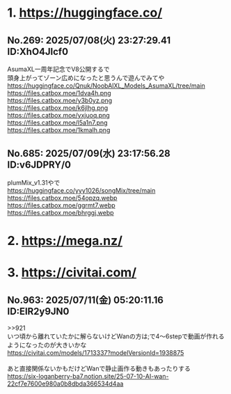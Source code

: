 # 1. https://huggingface.co/
## No.269:	2025/07/08(火) 23:27:29.41 ID:XhO4Jlcf0
 AsumaXL一周年記念でV8公開するで <br> 頭身上がってゾーン広めになったと思うんで遊んでみてや <br> <a href='https://huggingface.co/Qnuk/NoobAIXL_Models_AsumaXL/tree/main'>https://huggingface.co/Qnuk/NoobAIXL_Models_AsumaXL/tree/main</a> <br> <a href='https://files.catbox.moe/1dva4h.png'>https://files.catbox.moe/1dva4h.png</a> <br> <a href='https://files.catbox.moe/y3b0yz.png'>https://files.catbox.moe/y3b0yz.png</a> <br> <a href='https://files.catbox.moe/k6jlhg.png'>https://files.catbox.moe/k6jlhg.png</a> <br> <a href='https://files.catbox.moe/yxjuoq.png'>https://files.catbox.moe/yxjuoq.png</a> <br> <a href='https://files.catbox.moe/l5a1n7.png'>https://files.catbox.moe/l5a1n7.png</a> <br> <a href='https://files.catbox.moe/1kmalh.png'>https://files.catbox.moe/1kmalh.png</a> 
<br>

## No.685:	2025/07/09(水) 23:17:56.28 ID:v6JDPRY/0
 plumMix_v1.31やで <br> <a href='https://huggingface.co/yyy1026/songMix/tree/main'>https://huggingface.co/yyy1026/songMix/tree/main</a>  <br> <a href='https://files.catbox.moe/54opzq.webp'>https://files.catbox.moe/54opzq.webp</a> <br> <a href='https://files.catbox.moe/ggrmt7.webp'>https://files.catbox.moe/ggrmt7.webp</a> <br> <a href='https://files.catbox.moe/bhrggj.webp'>https://files.catbox.moe/bhrggj.webp</a> 
<br>

# 2. https://mega.nz/
# 3. https://civitai.com/
## No.963:	2025/07/11(金) 05:20:11.16 ID:ElR2y9JN0
 \>\>921 <br> いつ頃から離れていたかに解らないけどWanの方は;で4～6stepで動画が作れるようになったのが大きいかな <br> <a href='https://civitai.com/models/1713337?modelVersionId=1938875'>https://civitai.com/models/1713337?modelVersionId=1938875</a> <br>  <br> あと直接関係ないかもだけどWanで静止画作る動きもあったりする <br> <a href='https://six-loganberry-ba7.notion.site/25-07-10-AI-wan-22cf7e7600e980a0b8dbda366534d4aa'>https://six-loganberry-ba7.notion.site/25-07-10-AI-wan-22cf7e7600e980a0b8dbda366534d4aa</a> 
<br>

